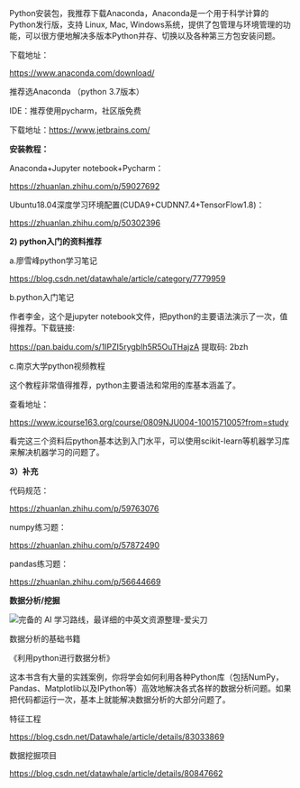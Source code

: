

Python安装包，我推荐下载Anaconda，Anaconda是一个用于科学计算的Python发行版，支持 Linux, Mac, Windows系统，提供了包管理与环境管理的功能，可以很方便地解决多版本Python并存、切换以及各种第三方包安装问题。

下载地址：

https://www.anaconda.com/download/ 

推荐选Anaconda （python 3.7版本）



IDE：推荐使用pycharm，社区版免费

下载地址：https://www.jetbrains.com/



**安装教程：**

Anaconda+Jupyter notebook+Pycharm：

https://zhuanlan.zhihu.com/p/59027692



Ubuntu18.04深度学习环境配置(CUDA9+CUDNN7.4+TensorFlow1.8)：

https://zhuanlan.zhihu.com/p/50302396



**2) python入门的资料推荐**

a.廖雪峰python学习笔记

https://blog.csdn.net/datawhale/article/category/7779959



b.python入门笔记

作者李金，这个是jupyter notebook文件，把python的主要语法演示了一次，值得推荐。下载链接: 

https://pan.baidu.com/s/1IPZI5rygbIh5R5OuTHajzA 提取码: 2bzh



c.南京大学python视频教程

这个教程非常值得推荐，python主要语法和常用的库基本涵盖了。

查看地址：

https://www.icourse163.org/course/0809NJU004-1001571005?from=study



看完这三个资料后python基本达到入门水平，可以使用scikit-learn等机器学习库来解决机器学习的问题了。



**3）补充**

代码规范：

https://zhuanlan.zhihu.com/p/59763076

numpy练习题：

https://zhuanlan.zhihu.com/p/57872490

pandas练习题：

https://zhuanlan.zhihu.com/p/56644669



**数据分析/挖掘**



![完备的 AI 学习路线，最详细的中英文资源整理-爱尖刀](http://static.chayuqing.com/7c103c4374ef6f102a8f39ba5422f31b.png)



数据分析的基础书籍

《利用python进行数据分析》

这本书含有大量的实践案例，你将学会如何利用各种Python库（包括NumPy，Pandas、Matplotlib以及IPython等）高效地解决各式各样的数据分析问题。如果把代码都运行一次，基本上就能解决数据分析的大部分问题了。

特征工程

https://blog.csdn.net/Datawhale/article/details/83033869

数据挖掘项目

https://blog.csdn.net/datawhale/article/details/80847662